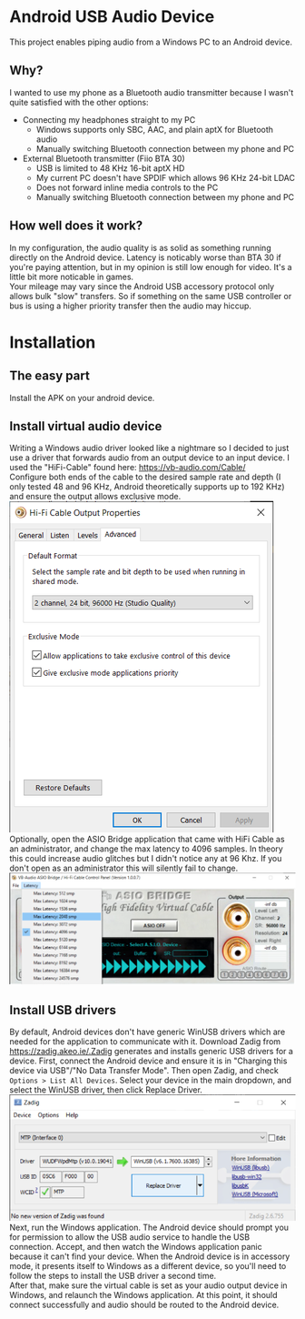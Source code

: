 # Android USB Audio Device
This project enables piping audio from a Windows PC to an Android device.
## Why?
I wanted to use my phone as a Bluetooth audio transmitter because I wasn't quite satisfied with the other options:  
* Connecting my headphones straight to my PC
  * Windows supports only SBC, AAC, and plain aptX for Bluetooth audio
  * Manually switching Bluetooth connection between my phone and PC
* External Bluetooth transmitter (Fiio BTA 30)
  * USB is limited to 48 KHz 16-bit aptX HD
  * My current PC doesn't have SPDIF which allows 96 KHz 24-bit LDAC
  * Does not forward inline media controls to the PC
  * Manually switching Bluetooth connection between my phone and PC
## How well does it work?
In my configuration, the audio quality is as solid as something running directly on the Android device. Latency is noticably worse than BTA 30 if you're paying attention, but in my opinion is still low enough for video. It's a little bit more noticable in games.  
Your mileage may vary since the Android USB accessory protocol only allows bulk "slow" transfers. So if something on the same USB controller or bus is using a higher priority transfer then the audio may hiccup.
# Installation
## The easy part
Install the APK on your android device.
## Install virtual audio device
Writing a Windows audio driver looked like a nightmare so I decided to just use a driver that forwards audio from an output device to an input device.
I used the "HiFi-Cable" found here:
https://vb-audio.com/Cable/  
Configure both ends of the cable to the desired sample rate and depth (I only tested 48 and 96 KHz, Android theoretically supports up to 192 KHz) and ensure the output allows exclusive mode.  
![HiFi Cable Properties](ReadmeResources/HiFi%20Cable%20Properties.png)  
Optionally, open the ASIO Bridge application that came with HiFi Cable as an administrator, and change the max latency to 4096 samples. In theory this could increase audio glitches but I didn't notice any at 96 Khz. If you don't open as an administrator this will silently fail to change.
![HiFi Cable Control Panel](ReadmeResources/HiFi%20Cable%20Control%20Panel.png) 
## Install USB drivers
By default, Android devices don't have generic WinUSB drivers which are needed for the application to communicate with it. Download Zadig from https://zadig.akeo.ie/.Zadig generates and installs generic USB drivers for a device.
First, connect the Android device and ensure it is in "Charging this device via USB"/"No Data Transfer Mode". Then open Zadig, and check `Options > List All Devices`. Select your device in the main dropdown, and select the WinUSB driver, then click Replace Driver.
![Zadig Replace Driver](ReadmeResources/Zadig%20Replace%20Driver.png)
Next, run the Windows application. The Android device should prompt you for permission to allow the USB audio service to handle the USB connection. Accept, and then watch the Windows application panic because it can't find your device. When the Android device is in accessory mode, it presents itself to Windows as a different device, so you'll need to follow the steps to install the USB driver a second time.  
After that, make sure the virtual cable is set as your audio output device in Windows, and relaunch the Windows application. At this point, it should connect successfully and audio should be routed to the Android device.